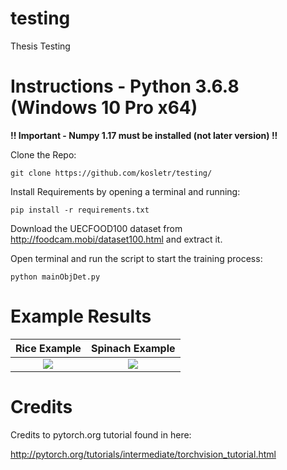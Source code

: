# testing
Thesis Testing

# Instructions - Python 3.6.8 (Windows 10 Pro x64)

<b>!! Important - Numpy 1.17 must be installed (not later version) !!</b>


Clone the Repo:

	git clone https://github.com/kosletr/testing/

Install Requirements by opening a terminal and running:

	pip install -r requirements.txt
  
Download the UECFOOD100 dataset from http://foodcam.mobi/dataset100.html and extract it.

Open terminal and run the script to start the training process:

	python mainObjDet.py


# Example Results

 Rice Example              |  Spinach Example
:-------------------------:|:-------------------------:
![](https://github.com/kosletr/testing/blob/master/imgs/pics/Rice.png) |  ![](https://github.com/kosletr/testing/blob/master/imgs/pics/Spinach.png)
  

# Credits
Credits to pytorch.org tutorial found in here:

http://pytorch.org/tutorials/intermediate/torchvision_tutorial.html
